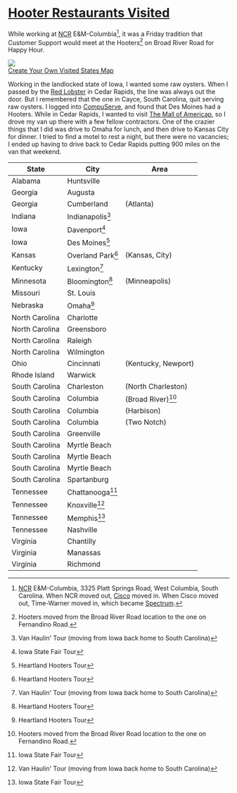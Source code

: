 # [Hooter Restaurants Visited](https://www.hooters.com)

While working at [NCR](https://www.ncr.com) E&M-Columbia[^11], it was a Friday tradition that Customer Support would meet at the Hooters[^12] on Broad River Road for Happy Hour.

<a href="https://m.maploco.com/visited-states/mine.php?states=AL-GA-IA-IN-KS-KY-MN-MO-NC-NE-OH-RI-SC-TN-VA&w=ml"><img src="https://map1.maploco.com/visited-states/ml/AL-GA-IA-IN-KS-KY-MN-MO-NC-NE-OH-RI-SC-TN-VA.png" border=0><br />Create Your Own Visited States Map</a>

Working in the landlocked state of Iowa, I wanted some raw oysters. When I passed by the [Red Lobster](https://www.redlobster.com/) in Cedar Rapids, the line was always out the door. But I remembered that the one in Cayce, South Carolina, quit serving raw oysters. I logged into [CompuServe](https://www.compuserve.com/), and found that Des Moines had a Hooters. While in Cedar Rapids, I wanted to visit [The Mall of Americap](https://www.mallofamerica.com/), so I drove my van up there with a few fellow contractors. One of the crazier things that I did was drive to Omaha for lunch, and then drive to Kansas City for dinner. I tried to find a motel to rest a night, but there were no vacancies; I ended up having to drive back to Cedar Rapids putting 900 miles on the van that weekend.

| State | City | Area |
|-------|------|------|
| Alabama | Huntsville ||
| Georgia | Augusta ||
| Georgia | Cumberland | (Atlanta) |
| Indiana | Indianapolis[^13] ||
| Iowa | Davenport[^15] ||
| Iowa | Des Moines[^14] ||
| Kansas | Overland Park[^14] | (Kansas, City) |
| Kentucky | Lexington[^13] ||
| Minnesota | Bloomington[^14] | (Minneapolis) |
| Missouri | St. Louis ||
| Nebraska | Omaha[^14] ||
| North Carolina | Charlotte ||
| North Carolina | Greensboro ||
| North Carolina | Raleigh ||
| North Carolina | Wilmington ||
| Ohio | Cincinnati | (Kentucky, Newport) |
| Rhode Island | Warwick ||
| South Carolina | Charleston | (North Charleston) |
| South Carolina | Columbia | (Broad River)[^12] |
| South Carolina | Columbia | (Harbison) |
| South Carolina | Columbia | (Two Notch) |
| South Carolina | Greenville ||
| South Carolina | Myrtle Beach |   |
| South Carolina | Myrtle Beach |   |
| South Carolina | Myrtle Beach |   |
| South Carolina | Spartanburg ||
| Tennessee | Chattanooga[^15] ||
| Tennessee | Knoxville[^13] ||
| Tennessee | Memphis[^15] ||
| Tennessee | Nashville ||
| Virginia | Chantilly ||
| Virginia | Manassas ||
| Virginia | Richmond ||

[^11]: [NCR](https://www.ncr.com/) E&M-Columbia, 3325 Platt Springs Road, West Columbia, South Carolina. When NCR moved out, [Cisco](https://www.cisco.com/) moved in. When Cisco moved out, Time-Warner moved in, which became [Spectrum](https:://www.spectrum.com/).
[^12]: Hooters moved from the Broad River Road location to the one on Fernandino Road.
[^13]: Van Haulin' Tour (moving from Iowa back home to South Carolina) 
[^14]: Heartland Hooters Tour
[^15]: Iowa State Fair Tour
